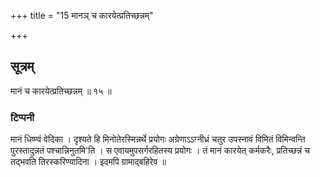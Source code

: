 +++
title = "15 मानञ् च कारयेत्प्रतिच्छन्नम्"

+++
## सूत्रम्
मानं च कारयेत्प्रतिच्छन्नम् ॥ १५ ॥  
### टिप्पनी
मानं धिष्ण्वं वेदिका । दृश्यते हि मिनोतेरस्मिन्नर्थे प्रयोगः अग्रेणाऽऽग्नीध्रं चतुर उपस्नावं विमितं विमिन्वन्ति पुरस्तादुन्नतं पश्चान्निनुतमि'ति । स एवायमुपसर्गरहितस्य प्रयोगः । तं मानं कारयेत् कर्मकरैः, प्रतिच्छन्नं च तद्भवति तिरस्करिण्यादिना । इदमपि ग्रामाद्बहिरेव ॥  
